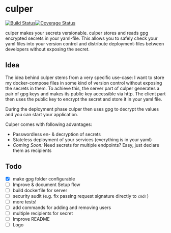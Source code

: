 # culper
[![Build Status](https://travis-ci.org/maexrakete/culper.svg?branch=master)](https://travis-ci.org/maexrakete/culper)[![Coverage Status](https://coveralls.io/repos/github/maexrakete/culper/badge.svg?branch=master)](https://coveralls.io/github/maexrakete/culper?branch=master)

culper makes your secrets versionable. culper stores and reads gpg encrypted secrets in your yaml-file. This allows you to safely check your yaml files into your version control and distribute deployment-files between developers without exposing the secret.

## Idea

The idea behind culper stems from a very specific use-case: I want to store my docker-compose files in some kind of version control without exposing the secrets in them.
To achieve this, the server part of culper generates a pair of gpg keys and makes its public key accessible via http. The client part then uses the public key to encrypt
the secret and store it in your yaml file.

During the deployment phase culper then uses gpg to decrypt the values and you can start your application.

Culper comes with following advantages:
* Passwordless en- & decryption of secrets
* Stateless deployment of your services (everything is in your yaml)
* *Coming Soon:* Need secrets for multiple endpoints? Easy, just declare them as recipients

## Todo

- [x] make gpg folder configurable
- [ ] Improve & document Setup flow
- [ ] build dockerfile for server 
- [ ] security audit (e.g. fix passing request signature directly to `cmd!`) 
- [ ] more tests!
- [ ] add commands for adding and removing users
- [ ] multiple recipients for secret
- [ ] Improve README
- [ ] Logo
